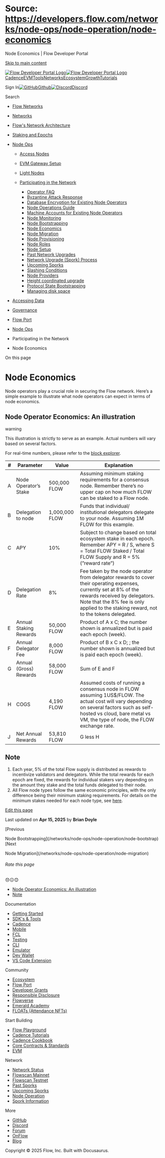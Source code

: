# Source: https://developers.flow.com/networks/node-ops/node-operation/node-economics

Node Economics | Flow Developer Portal



[Skip to main content](#__docusaurus_skipToContent_fallback)

[![Flow Developer Portal Logo](/img/flow-docs-logo-dark.png)![Flow Developer Portal Logo](/img/flow-docs-logo-light.png)](/)[Cadence](/build/flow)[EVM](/evm/about)[Tools](/tools/kit)[Networks](/networks/flow-networks)[Ecosystem](/ecosystem)[Growth](/growth)[Tutorials](/tutorials)

Sign In[![GitHub]()Github](https://github.com/onflow)[![Discord]()Discord](https://discord.gg/flow)

Search

* [Flow Networks](/networks/flow-networks)
* [Networks](/networks)
* [Flow's Network Architecture](/networks/network-architecture)
* [Staking and Epochs](/networks/staking)
* [Node Ops](/networks/node-ops)

  + [Access Nodes](/networks/node-ops/access-nodes/access-node-setup)
  + [EVM Gateway Setup](/networks/node-ops/evm-gateway/evm-gateway-setup)
  + [Light Nodes](/networks/node-ops/light-nodes/observer-node)
  + [Participating in the Network](/networks/node-ops/node-operation/faq)

    - [Operator FAQ](/networks/node-ops/node-operation/faq)
    - [Byzantine Attack Response](/networks/node-ops/node-operation/byzantine-node-attack-response)
    - [Database Encryption for Existing Node Operators](/networks/node-ops/node-operation/db-encryption-existing-operator)
    - [Node Operations Guide](/networks/node-ops/node-operation/guides/genesis-bootstrap)
    - [Machine Accounts for Existing Node Operators](/networks/node-ops/node-operation/machine-existing-operator)
    - [Node Monitoring](/networks/node-ops/node-operation/monitoring-nodes)
    - [Node Bootstrapping](/networks/node-ops/node-operation/node-bootstrap)
    - [Node Economics](/networks/node-ops/node-operation/node-economics)
    - [Node Migration](/networks/node-ops/node-operation/node-migration)
    - [Node Provisioning](/networks/node-ops/node-operation/node-provisioning)
    - [Node Roles](/networks/node-ops/node-operation/node-roles)
    - [Node Setup](/networks/node-ops/node-operation/node-setup)
    - [Past Network Upgrades](/networks/node-ops/node-operation/past-upgrades)
    - [Network Upgrade (Spork) Process](/networks/node-ops/node-operation/spork)
    - [Upcoming Sporks](/networks/node-ops/node-operation/upcoming-sporks)
    - [Slashing Conditions](/networks/node-ops/node-operation/slashing)
    - [Node Providers](/networks/node-ops/node-operation/node-providers)
    - [Height coordinated upgrade](/networks/node-ops/node-operation/hcu)
    - [Protocol State Bootstrapping](/networks/node-ops/node-operation/protocol-state-bootstrap)
    - [Managing disk space](/networks/node-ops/node-operation/reclaim-disk)
* [Accessing Data](/networks/access-onchain-data)
* [Governance](/networks/governance)
* [Flow Port](/networks/flow-port)

* [Node Ops](/networks/node-ops)
* Participating in the Network
* Node Economics

On this page

# Node Economics

Node operators play a crucial role in securing the Flow network. Here’s a simple example to illustrate what node operators can expect in terms of node economics.

## Node Operator Economics: An illustration[​](#node-operator-economics-an-illustration "Direct link to Node Operator Economics: An illustration")

warning

This illustration is strictly to serve as an example. Actual numbers will vary based on several factors.

For real-time numbers, please refer to the [block explorer](https://www.flowscan.io/tokenomics).

| # | Parameter | Value | Explanation |
| --- | --- | --- | --- |
| A | Node Operator’s Stake | 500,000 FLOW | Assuming minimum staking requirements for a consensus node. Remember there’s no upper cap on how much FLOW can be staked to a Flow node. |
| B | Delegation to node | 1,000,000 FLOW | Funds that individual/ institutional delegators delegate to your node. Assuming 1M FLOW for this example. |
| C | APY | 10% | Subject to change based on total ecosystem stake in each epoch. Remember APY = R / S, where S = Total FLOW Staked / Total FLOW Supply and R = 5% (”reward rate”) |
| D | Delegation Rate | 8% | Fee taken by the node operator from delegator rewards to cover their operating expenses, currently set at 8% of the rewards received by delegators. Note that the 8% fee is only applied to the staking reward, not to the tokens delegated. |
| E | Annual Staking Rewards | 50,000 FLOW | Product of A x C; the number shown is annualized but is paid each epoch (week). |
| F | Annual Delegator Fee | 8,000 FLOW | Product of B x C x D; ; the number shown is annualized but is paid each epoch (week). |
| G | Annual (Gross) Rewards | 58,000 FLOW | Sum of E and F |
| H | COGS | 4,190 FLOW | Assumed costs of running a consensus node in FLOW assuming 1US$/FLOW. The actual cost will vary depending on several factors such as self-hosted vs cloud, bare metal vs VM, the type of node, the FLOW exchange rate. |
| J | Net Annual Rewards | 53,810 FLOW | G less H |

## Note[​](#note "Direct link to Note")

1. Each year, 5% of the total Flow supply is distributed as rewards to incentivize validators and delegators. While the total rewards for each epoch are fixed, the rewards for individual stakers vary depending on the amount they stake and the total funds delegated to their node.
2. All Flow node types follow the same economic principles, with the only difference being their minimum staking requirements. For details on the minimum stakes needed for each node type, see [here](https://flow.com/flow-tokenomics/technical-overview).

[Edit this page](https://github.com/onflow/docs/tree/main/docs/networks/node-ops/node-operation/node-economics.md)

Last updated on **Apr 15, 2025** by **Brian Doyle**

[Previous

Node Bootstrapping](/networks/node-ops/node-operation/node-bootstrap)[Next

Node Migration](/networks/node-ops/node-operation/node-migration)

###### Rate this page

😞😐😊

* [Node Operator Economics: An illustration](#node-operator-economics-an-illustration)
* [Note](#note)

Documentation

* [Getting Started](/build/getting-started/contract-interaction)
* [SDK's & Tools](/tools)
* [Cadence](https://cadence-lang.org/docs/)
* [Mobile](/build/guides/mobile/overview)
* [FCL](/tools/clients/fcl-js)
* [Testing](/build/smart-contracts/testing)
* [CLI](/tools/flow-cli)
* [Emulator](/tools/emulator)
* [Dev Wallet](https://github.com/onflow/fcl-dev-wallet)
* [VS Code Extension](/tools/vscode-extension)

Community

* [Ecosystem](/ecosystem)
* [Flow Port](https://port.onflow.org/)
* [Developer Grants](https://github.com/onflow/developer-grants)
* [Responsible Disclosure](https://flow.com/flow-responsible-disclosure)
* [Flowverse](https://www.flowverse.co/)
* [Emerald Academy](https://academy.ecdao.org/)
* [FLOATs (Attendance NFTs)](https://floats.city/)

Start Building

* [Flow Playground](https://play.flow.com/)
* [Cadence Tutorials](https://cadence-lang.org/docs/tutorial/first-steps)
* [Cadence Cookbook](https://open-cadence.onflow.org)
* [Core Contracts & Standards](/build/core-contracts)
* [EVM](/evm/about)

Network

* [Network Status](https://status.onflow.org/)
* [Flowscan Mainnet](https://flowscan.io/)
* [Flowscan Testnet](https://testnet.flowscan.io/)
* [Past Sporks](/networks/node-ops/node-operation/past-upgrades)
* [Upcoming Sporks](/networks/node-ops/node-operation/upcoming-sporks)
* [Node Operation](/networks/node-ops)
* [Spork Information](/networks/node-ops/node-operation/spork)

More

* [GitHub](https://github.com/onflow)
* [Discord](https://discord.gg/flow)
* [Forum](https://forum.onflow.org/)
* [OnFlow](https://onflow.org/)
* [Blog](https://flow.com/blog)

Copyright © 2025 Flow, Inc. Built with Docusaurus.